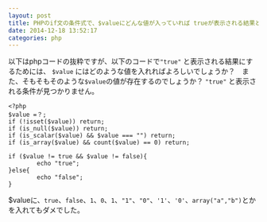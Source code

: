 ```yaml
---
layout: post
title: PHPのif文の条件式で、$valueにどんな値が入っていれば trueが表示される結果となりますか？
date: 2014-12-18 13:52:17
categories: php
---
```

<p>以下はphpコードの抜粋ですが、以下のコードで<code>"true"</code> と表示される結果にするためには、 
<code>$value</code> にはどのような値を入れればよろしいでしょうか？　また、そもそもそのような<code>$value</code>の値が存在するのでしょうか？
<code>"true"</code> と表示される条件が見つかりません。</p>

<pre><code>&lt;?php 
$value =？; 
if (!isset($value)) return; 
if (is_null($value)) return; 
if (is_scalar($value) &amp;&amp; $value === "") return; 
if (is_array($value) &amp;&amp; count($value) == 0) return; 

if ($value != true &amp;&amp; $value != false){ 
        echo "true"; 
}else{ 
        echo "false"; 
} 
</code></pre>

<p>$valueに、<code>true</code>、<code>false</code>、<code>1</code>、<code>0</code>、<code>1</code>、<code>"1"</code>、<code>"0"</code>、<code>'1'</code>、<code>'0'</code>、<code>array("a","b")</code>とかを入れてもダメでした。</p>
